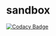 # sandbox

[![Codacy Badge](https://app.codacy.com/project/badge/Grade/3419f96e99194c198fbb7532484019ee)](https://www.codacy.com/gh/codacy-docs/sandbox/dashboard?utm_source=github.com&amp;utm_medium=referral&amp;utm_content=codacy-docs/sandbox&amp;utm_campaign=Badge_Grade)
